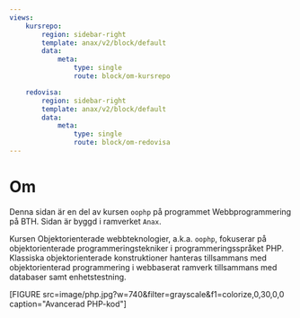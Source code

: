 ```yaml
---
views:
    kursrepo:
        region: sidebar-right
        template: anax/v2/block/default
        data:
            meta:
                type: single
                route: block/om-kursrepo

    redovisa:
        region: sidebar-right
        template: anax/v2/block/default
        data:
            meta:
                type: single
                route: block/om-redovisa
---
```


# Om

Denna sidan är en del av kursen `oophp` på programmet Webbprogrammering på BTH. Sidan är byggd i ramverket `Anax`.

Kursen Objektorienterade webbteknologier, a.k.a. `oophp`, fokuserar på objektorienterade programmeringstekniker i programmeringsspråket PHP. Klassiska objektorienterade konstruktioner hanteras tillsammans med objektorienterad programmering i webbaserat ramverk tillsammans med databaser samt enhetstestning.

[FIGURE src=image/php.jpg?w=740&filter=grayscale&f1=colorize,0,30,0,0 caption="Avancerad PHP-kod"]
